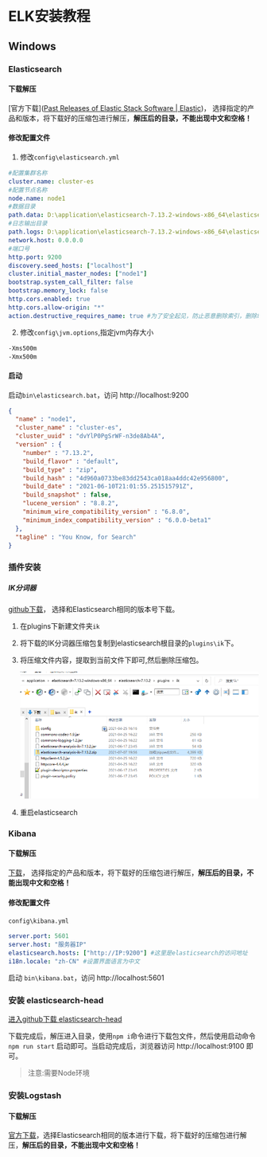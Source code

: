# ELK安装教程

## Windows

### Elasticsearch

#### 下载解压

[官方下载]([Past Releases of Elastic Stack Software | Elastic](https://www.elastic.co/cn/downloads/past-releases#elasticsearch))， 选择指定的产品和版本，将下载好的压缩包进行解压，**解压后的目录，不能出现中文和空格！**

#### 修改配置文件

1. 修改`config\elasticsearch.yml`

```yaml
#配置集群名称
cluster.name: cluster-es
#配置节点名称
node.name: node1
#数据目录
path.data: D:\application\elasticsearch-7.13.2-windows-x86_64\elasticsearch-7.13.2\data
#日志输出目录
path.logs: D:\application\elasticsearch-7.13.2-windows-x86_64\elasticsearch-7.13.2\log
network.host: 0.0.0.0
#端口号
http.port: 9200
discovery.seed_hosts: ["localhost"]
cluster.initial_master_nodes: ["node1"]
bootstrap.system_call_filter: false
bootstrap.memory_lock: false
http.cors.enabled: true
http.cors.allow-origin: "*"
action.destructive_requires_name: true #为了安全起见，防止恶意删除索引，删除时必须指定索引名：
```

2. 修改`config\jvm.options`,指定jvm内存大小

```txt
-Xms500m
-Xmx500m
```

#### 启动

启动`bin\elasticsearch.bat`，访问 http://localhost:9200

```json
{
  "name" : "node1",
  "cluster_name" : "cluster-es",
  "cluster_uuid" : "dvYlP0PgSrWF-n3de8Ab4A",
  "version" : {
    "number" : "7.13.2",
    "build_flavor" : "default",
    "build_type" : "zip",
    "build_hash" : "4d960a0733be83dd2543ca018aa4ddc42e956800",
    "build_date" : "2021-06-10T21:01:55.251515791Z",
    "build_snapshot" : false,
    "lucene_version" : "8.8.2",
    "minimum_wire_compatibility_version" : "6.8.0",
    "minimum_index_compatibility_version" : "6.0.0-beta1"
  },
  "tagline" : "You Know, for Search"
}
```



### 插件安装

##### IK分词器

[github下载](https://github.com/medcl/elasticsearch-analysis-ik/releases)， 选择和Elasticsearch相同的版本号下载。

1. 在plugins下新建文件夹`ik`

2. 将下载的IK分词器压缩包复制到elasticsearch根目录的`plugins\ik`下。

3. 将压缩文件内容，提取到当前文件下即可,然后删除压缩包。

   ![image-20210707213040354](ELK安装教程.assets/image-20210707213040354.png)

4. 重启elasticsearch



### Kibana

#### 下载解压

[下载](https://www.elastic.co/cn/downloads/past-releases#kibana)， 选择指定的产品和版本，将下载好的压缩包进行解压，**解压后的目录，不能出现中文和空格！**

#### 修改配置文件

`config\kibana.yml`

```yaml
server.port: 5601
server.host: "服务器IP"
elasticsearch.hosts: ["http://IP:9200"] #这里是elasticsearch的访问地址
i18n.locale: "zh-CN" #设置界面语言为中文
```

启动 `bin\kibana.bat`，访问 http://localhost:5601

### 安装 elasticsearch-head

[进入github下载 elasticsearch-head](https://github.com/mobz/elasticsearch-head/releases)

下载完成后，解压进入目录，使用`npm i`命令进行下载包文件，然后使用启动命令`npm run start` 启动即可。当启动完成后，浏览器访问 http://localhost:9100 即可。

> 注意:需要Node环境



### 安装Logstash

#### 下载解压

[官方下载](https://www.elastic.co/cn/downloads/past-releases#logstash)，选择Elasticsearch相同的版本进行下载，将下载好的压缩包进行解压，**解压后的目录，不能出现中文和空格！**

